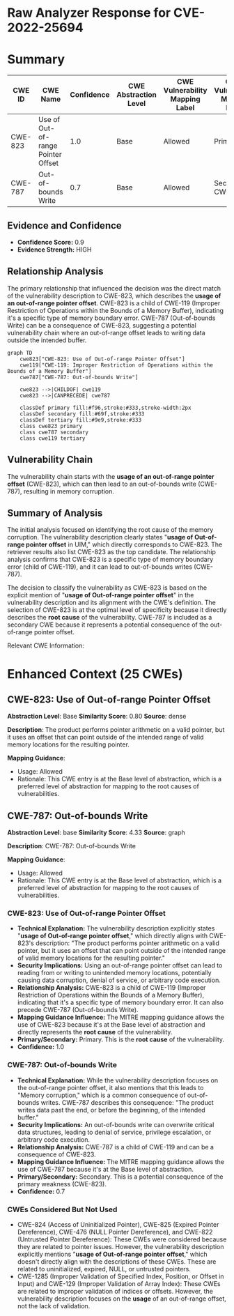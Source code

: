 # Raw Analyzer Response for CVE-2022-25694

# Summary
| CWE ID | CWE Name | Confidence | CWE Abstraction Level | CWE Vulnerability Mapping Label | CWE-Vulnerability Mapping Notes |
|---|---|---|---|---|---|
| CWE-823 | Use of Out-of-range Pointer Offset | 1.0 | Base | Allowed | Primary CWE |
| CWE-787 | Out-of-bounds Write | 0.7 | Base | Allowed | Secondary CWE |

## Evidence and Confidence

*   **Confidence Score:** 0.9
*   **Evidence Strength:** HIGH

## Relationship Analysis
The primary relationship that influenced the decision was the direct match of the vulnerability description to CWE-823, which describes the **usage of an out-of-range pointer offset**. CWE-823 is a child of CWE-119 (Improper Restriction of Operations within the Bounds of a Memory Buffer), indicating it's a specific type of memory boundary error. CWE-787 (Out-of-bounds Write) can be a consequence of CWE-823, suggesting a potential vulnerability chain where an out-of-range offset leads to writing data outside the intended buffer.

```mermaid
graph TD
    cwe823["CWE-823: Use of Out-of-range Pointer Offset"]
    cwe119["CWE-119: Improper Restriction of Operations within the Bounds of a Memory Buffer"]
    cwe787["CWE-787: Out-of-bounds Write"]
    
    cwe823 -->|CHILDOF| cwe119
    cwe823 -->|CANPRECEDE| cwe787
    
    classDef primary fill:#f96,stroke:#333,stroke-width:2px
    classDef secondary fill:#69f,stroke:#333
    classDef tertiary fill:#9e9,stroke:#333
    class cwe823 primary
    class cwe787 secondary
    class cwe119 tertiary
```

## Vulnerability Chain
The vulnerability chain starts with the **usage of an out-of-range pointer offset** (CWE-823), which can then lead to an out-of-bounds write (CWE-787), resulting in memory corruption.

## Summary of Analysis
The initial analysis focused on identifying the root cause of the memory corruption. The vulnerability description clearly states "**usage of Out-of-range pointer offset** in UIM," which directly corresponds to CWE-823. The retriever results also list CWE-823 as the top candidate. The relationship analysis confirms that CWE-823 is a specific type of memory boundary error (child of CWE-119), and it can lead to out-of-bounds writes (CWE-787).

The decision to classify the vulnerability as CWE-823 is based on the explicit mention of "**usage of Out-of-range pointer offset**" in the vulnerability description and its alignment with the CWE's definition. The selection of CWE-823 is at the optimal level of specificity because it directly describes the **root cause** of the vulnerability. CWE-787 is included as a secondary CWE because it represents a potential consequence of the out-of-range pointer offset.

Relevant CWE Information:

# Enhanced Context (25 CWEs)

## CWE-823: Use of Out-of-range Pointer Offset
**Abstraction Level**: Base
**Similarity Score**: 0.80
**Source**: dense

**Description**:
The product performs pointer arithmetic on a valid pointer, but it uses an offset that can point outside of the intended range of valid memory locations for the resulting pointer.

**Mapping Guidance**:
- Usage: Allowed
- Rationale: This CWE entry is at the Base level of abstraction, which is a preferred level of abstraction for mapping to the root causes of vulnerabilities.

## CWE-787: Out-of-bounds Write
**Abstraction Level**: base
**Similarity Score**: 4.33
**Source**: graph

**Description**:
CWE-787: Out-of-bounds Write

**Mapping Guidance**:
- Usage: Allowed
- Rationale: This CWE entry is at the Base level of abstraction, which is a preferred level of abstraction for mapping to the root causes of vulnerabilities.

### CWE-823: Use of Out-of-range Pointer Offset
*   **Technical Explanation:** The vulnerability description explicitly states "**usage of Out-of-range pointer offset**," which directly aligns with CWE-823's description: "The product performs pointer arithmetic on a valid pointer, but it uses an offset that can point outside of the intended range of valid memory locations for the resulting pointer."
*   **Security Implications:** Using an out-of-range pointer offset can lead to reading from or writing to unintended memory locations, potentially causing data corruption, denial of service, or arbitrary code execution.
*   **Relationship Analysis:** CWE-823 is a child of CWE-119 (Improper Restriction of Operations within the Bounds of a Memory Buffer), indicating that it's a specific type of memory boundary error. It can also precede CWE-787 (Out-of-bounds Write).
*   **Mapping Guidance Influence:** The MITRE mapping guidance allows the use of CWE-823 because it's at the Base level of abstraction and directly represents the **root cause** of the vulnerability.
*   **Primary/Secondary:** Primary. This is the **root cause** of the vulnerability.
*   **Confidence:** 1.0

### CWE-787: Out-of-bounds Write
*   **Technical Explanation:** While the vulnerability description focuses on the out-of-range pointer offset, it also mentions that this leads to "Memory corruption," which is a common consequence of out-of-bounds writes. CWE-787 describes this consequence: "The product writes data past the end, or before the beginning, of the intended buffer."
*   **Security Implications:** An out-of-bounds write can overwrite critical data structures, leading to denial of service, privilege escalation, or arbitrary code execution.
*   **Relationship Analysis:** CWE-787 is a child of CWE-119 and can be a consequence of CWE-823.
*   **Mapping Guidance Influence:** The MITRE mapping guidance allows the use of CWE-787 because it's at the Base level of abstraction.
*   **Primary/Secondary:** Secondary. This is a potential consequence of the primary weakness (CWE-823).
*   **Confidence:** 0.7

### CWEs Considered But Not Used
*   CWE-824 (Access of Uninitialized Pointer), CWE-825 (Expired Pointer Dereference), CWE-476 (NULL Pointer Dereference), and CWE-822 (Untrusted Pointer Dereference): These CWEs were considered because they are related to pointer issues. However, the vulnerability description explicitly mentions "**usage of Out-of-range pointer offset**," which doesn't directly align with the descriptions of these CWEs. These are related to uninitialized, expired, NULL, or untrusted pointers.
*   CWE-1285 (Improper Validation of Specified Index, Position, or Offset in Input) and CWE-129 (Improper Validation of Array Index): These CWEs are related to improper validation of indices or offsets. However, the vulnerability description focuses on the **usage** of an out-of-range offset, not the lack of validation.